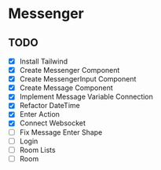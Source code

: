 # Messenger

## TODO
-[x] Install Tailwind  
-[x] Create Messenger Component  
-[x] Create MessengerInput Component  
-[x] Create Message Component  
-[x] Implement Message Variable Connection  
-[x] Refactor DateTime  
-[x] Enter Action  
-[x] Connect Websocket  
-[ ] Fix Message Enter Shape  
-[ ] Login  
-[ ] Room Lists
-[ ] Room